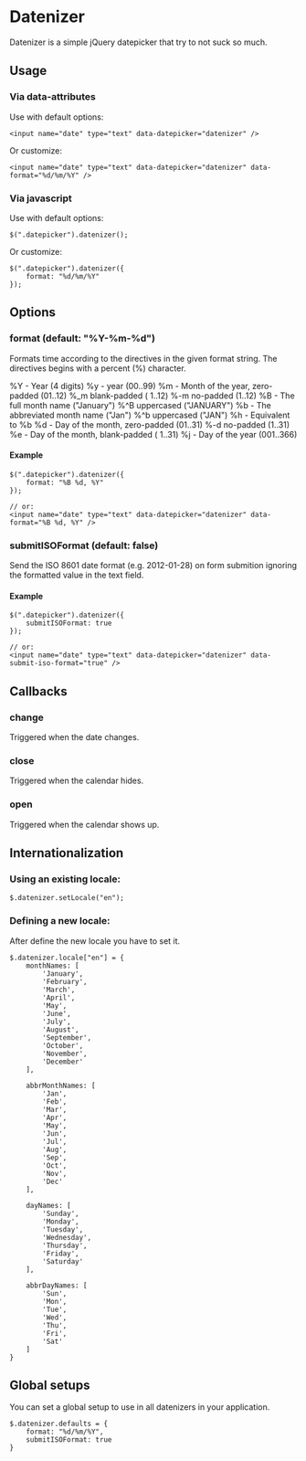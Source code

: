 Datenizer
=========

Datenizer is a simple jQuery datepicker that try to not suck so much.


Usage
-----

### Via data-attributes

Use with default options:

    <input name="date" type="text" data-datepicker="datenizer" />

Or customize:

    <input name="date" type="text" data-datepicker="datenizer" data-format="%d/%m/%Y" />

### Via javascript

Use with default options:

    $(".datepicker").datenizer();

Or customize:

    $(".datepicker").datenizer({
        format: "%d/%m/%Y"
    });


Options
-------

### format (default: "%Y-%m-%d")
Formats time according to the directives in the given format string. The directives begins with a percent (%) character.

%Y - Year (4 digits)
%y - year (00..99)
%m - Month of the year, zero-padded (01..12)
%_m  blank-padded ( 1..12)
%-m  no-padded (1..12)
%B - The full month name ("January")
%^B  uppercased ("JANUARY")
%b - The abbreviated month name ("Jan")
%^b  uppercased ("JAN")
%h - Equivalent to %b
%d - Day of the month, zero-padded (01..31)
%-d  no-padded (1..31)
%e - Day of the month, blank-padded ( 1..31)
%j - Day of the year (001..366)

#### Example
    $(".datepicker").datenizer({
        format: "%B %d, %Y"
    });
    
    // or:
    <input name="date" type="text" data-datepicker="datenizer" data-format="%B %d, %Y" />


### submitISOFormat (default: false)
Send the ISO 8601 date format (e.g. 2012-01-28) on form submition ignoring the formatted value in the text field.

#### Example
    $(".datepicker").datenizer({
        submitISOFormat: true
    });
    
    // or:
    <input name="date" type="text" data-datepicker="datenizer" data-submit-iso-format="true" />


Callbacks
---------

### change
Triggered when the date changes.

### close
Triggered when the calendar hides.

### open
Triggered when the calendar shows up.


Internationalization
--------------------

### Using an existing locale:
    $.datenizer.setLocale("en");

### Defining a new locale: 
After define the new locale you have to set it.

    $.datenizer.locale["en"] = {
        monthNames: [
            'January',
            'February',
            'March',
            'April',
            'May',
            'June',
            'July',
            'August',
            'September',
            'October',
            'November',
            'December'
        ],

        abbrMonthNames: [
            'Jan',
            'Feb',
            'Mar',
            'Apr',
            'May',
            'Jun',
            'Jul',
            'Aug',
            'Sep',
            'Oct',
            'Nov',
            'Dec'
        ],

        dayNames: [
            'Sunday',
            'Monday',
            'Tuesday',
            'Wednesday',
            'Thursday',
            'Friday',
            'Saturday'
        ],

        abbrDayNames: [
            'Sun',
            'Mon',
            'Tue',
            'Wed',
            'Thu',
            'Fri',
            'Sat'
        ]
    }


Global setups
-------------
You can set a global setup to use in all datenizers in your application.

    $.datenizer.defaults = {
        format: "%d/%m/%Y",
        submitISOFormat: true
    }
